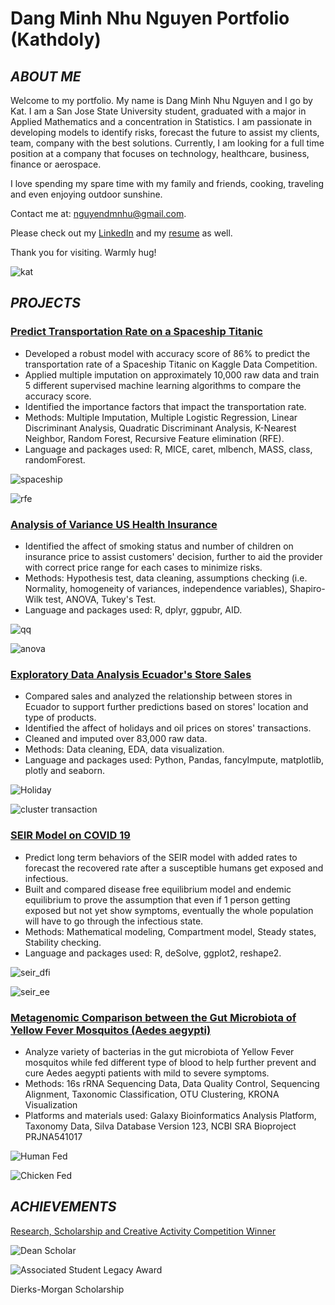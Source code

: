 # Dang Minh Nhu Nguyen Portfolio (Kathdoly)
## *ABOUT ME*
Welcome to my portfolio. My name is Dang Minh Nhu Nguyen and I go by Kat. I am a San Jose State University student, graduated with a major in Applied Mathematics and a concentration in Statistics. I am passionate in developing models to identify risks, forecast the future to assist my clients, team, company with the best solutions. Currently, I am looking for a full time position at a company that focuses on technology, healthcare, business, finance or aerospace.

I love spending my spare time with my family and friends, cooking, traveling and even enjoying outdoor sunshine. 

Contact me at: nguyendmnhu@gmail.com.

Please check out my [LinkedIn](http://www.linkedin.com/in/nguyendmnhu) and my [resume](https://drive.google.com/file/d/1sLL-ShmP_IvbpxfNvv0bQ4YszKdVUeEf/view?usp=sharing) as well. 

Thank you for visiting. Warmly hug!

![kat](https://github.com/nguyendmnhu/images/blob/main/kat.jpg)

## *PROJECTS*
### [Predict Transportation Rate on a Spaceship Titanic](https://github.com/minhnhu510/Kat-s-Projects/tree/main/Transportation%20Rate%20Prediction)
* Developed a robust model with accuracy score of 86% to predict the transportation rate of a Spaceship Titanic on Kaggle Data Competition.
* Applied multiple imputation on approximately 10,000 raw data and train 5 different supervised machine learning algorithms to compare the accuracy score.
* Identified the importance factors that impact the transportation rate.
* Methods: Multiple Imputation,  Multiple Logistic Regression, Linear Discriminant Analysis, Quadratic Discriminant Analysis, K-Nearest Neighbor, Random Forest, Recursive Feature elimination (RFE).
* Language and packages used: R, MICE, caret, mlbench, MASS, class, randomForest.

![spaceship](https://github.com/minhnhu510/images/blob/main/spaceship_workflow.png)

![rfe](https://github.com/minhnhu510/images/blob/main/RFE_result.png)

### [Analysis of Variance US Health Insurance](https://github.com/minhnhu510/Kat-s-Projects/tree/main/ANOVA%20on%20US%20Health%20Insuarance)
* Identified the affect of smoking status and number of children on insurance price to assist customers' decision, further to aid the provider with correct price range for each cases to minimize risks.
* Methods: Hypothesis test, data cleaning, assumptions checking (i.e. Normality, homogeneity of variances, independence variables), Shapiro-Wilk test, ANOVA, Tukey's Test.
* Language and packages used: R, dplyr, ggpubr, AID.

![qq](https://github.com/minhnhu510/images/blob/main/QQplot.png)

![anova](https://github.com/minhnhu510/images/blob/main/ANOVA_workflow.png)


### [Exploratory Data Analysis Ecuador's Store Sales](https://github.com/minhnhu510/Kat-s-Projects/tree/main/EDA%20Store%20Sales)
* Compared sales and analyzed the relationship between stores in Ecuador to support further predictions based on stores' location and type of products.
* Identified the affect of holidays and oil prices on stores' transactions.
* Cleaned and imputed over 83,000 raw data.
* Methods: Data cleaning, EDA, data visualization.
* Language and packages used: Python, Pandas, fancyImpute, matplotlib, plotly and seaborn.

![Holiday](https://github.com/minhnhu510/images/blob/main/Holiday_type_vs%20_city.png)

![cluster transaction](https://github.com/minhnhu510/images/blob/main/cluster_transaction.png)



### [SEIR Model on COVID 19](https://minhnhu510.github.io/Kathdoly_Portfolio/)
* Predict long term behaviors of the SEIR model with added rates to forecast the recovered rate after a susceptible humans get exposed and infectious.
* Built  and compared disease free equilibrium model and endemic equilibrium to prove the assumption that even if 1 person getting exposed but not yet show symptoms, eventually the whole population will have to go through the infectious state.
* Methods: Mathematical modeling, Compartment model, Steady states, Stability checking.
* Language and packages used: R, deSolve, ggplot2, reshape2.

![seir_dfi](https://github.com/minhnhu510/images/blob/main/SEIR_DFI.png)

![seir_ee](https://github.com/minhnhu510/images/blob/main/SEIR_EE.png)

### [Metagenomic Comparison between the Gut Microbiota of Yellow Fever Mosquitos (Aedes aegypti)](https://github.com/minhnhu510/Kat-s-Projects/tree/main/Comparison%20between%20the%20Gut%20Microbiota%20of%20Yellow%20Fever%20Mosquitos)
* Analyze variety of bacterias in the gut microbiota of Yellow Fever mosquitos while fed different type of blood to help further prevent and cure Aedes aegypti patients with mild to severe symptoms.
* Methods: 16s rRNA Sequencing Data, Data Quality Control, Sequencing Alignment, Taxonomic Classification, OTU Clustering, KRONA Visualization
* Platforms and materials used: Galaxy Bioinformatics Analysis Platform, Taxonomy Data, Silva Database Version 123, NCBI SRA Bioproject PRJNA541017

![Human Fed](https://github.com/minhnhu510/images/blob/main/Bio_human.png)

![Chicken Fed](https://github.com/minhnhu510/images/blob/main/Bio_chicken.png)

## *ACHIEVEMENTS*
[Research, Scholarship and Creative Activity Competition Winner](https://www.linkedin.com/posts/research-innovation-sjsu_sjsu-activity-6919381092948996096-WNgp?utm_source=linkedin_share&utm_medium=member_desktop_web)

![Dean Scholar](https://github.com/minhnhu510/images/blob/main/dean_scholar.png)

![Associated Student Legacy Award](https://github.com/minhnhu510/images/blob/main/legacy_award.png)

Dierks-Morgan Scholarship

